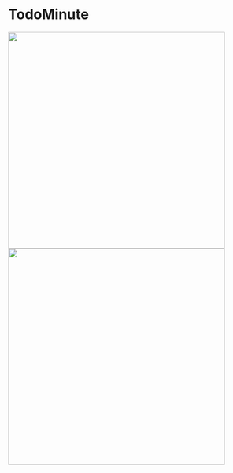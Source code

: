 # TodoMinute
<p float="left">
  <img src="https://i.imgur.com/ikclTgX.png" width="440" />
  <img src="https://i.imgur.com/MuybHn1.png" width="440" /> 
</p>